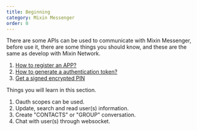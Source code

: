 ```yaml
---
title: Beginning
category: Mixin Messenger
order: 0
---
```


There are some APIs can be used to communicate with Mixin Messenger, before use it, there are some things you should know, and these are the same as develop with Mixin Network.

1. [How to register an APP?](/alpha-mixin-network/register-app/)
2. [How to generate a authentication token?](/alpha-mixin-network/authentication-token/)
3. [Get a signed encrypted PIN](/alpha-mixin-network/encrypted-pin/)

Things you will learn in this section.

1. Oauth scopes can be used.
2. Update, search and read user(s) information.
3. Create "CONTACTS" or "GROUP" conversation.
4. Chat with user(s) through websocket.
